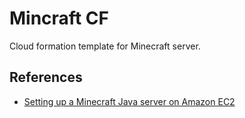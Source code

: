 # Mincraft CF
Cloud formation template for Minecraft server.

## References
- [Setting up a Minecraft Java server on Amazon EC2](https://aws.amazon.com/blogs/gametech/setting-up-a-minecraft-java-server-on-amazon-ec2/)